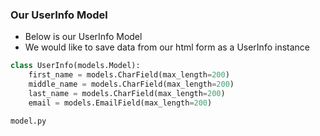### Our UserInfo Model

- Below is our UserInfo Model
- We would like to save data from our html form as a UserInfo instance

```python
class UserInfo(models.Model):
    first_name = models.CharField(max_length=200)
    middle_name = models.CharField(max_length=200)
    last_name = models.CharField(max_length=200)
    email = models.EmailField(max_length=200)

model.py
```
